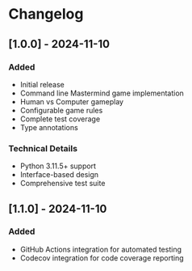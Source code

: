 # Changelog

## [1.0.0] - 2024-11-10

### Added

- Initial release
- Command line Mastermind game implementation
- Human vs Computer gameplay
- Configurable game rules
- Complete test coverage
- Type annotations

### Technical Details

- Python 3.11.5+ support
- Interface-based design
- Comprehensive test suite

## [1.1.0] - 2024-11-10

### Added

- GitHub Actions integration for automated testing
- Codecov integration for code coverage reporting
